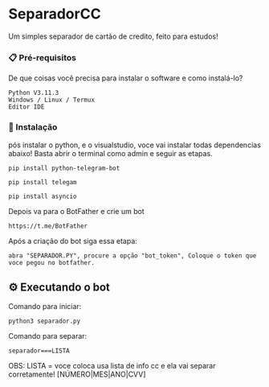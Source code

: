 # SeparadorCC
Um simples separador de cartão de credito, feito para estudos!

### 📋 Pré-requisitos

De que coisas você precisa para instalar o software e como instalá-lo?

```
Python V3.11.3
Windows / Linux / Termux
Editor IDE
```

### 🔧 Instalação

pós instalar o python, e o visualstudio, voce vai instalar todas dependencias abaixo! 
Basta abrir o terminal como admin e seguir as etapas.

```
pip install python-telegram-bot
```
```
pip install telegam
```
```
pip install asyncio
```

Depois va para o BotFather e crie um bot
```
https://t.me/BotFather
```

Após a criação do bot siga essa etapa:
```
abra "SEPARADOR.PY", procure a opção "bot_token", Coloque o token que voce pegou no botfather.
```

## ⚙️ Executando o bot

Comando para iniciar:
```
python3 separador.py
```

Comando para separar:
```
separador===LISTA
```
OBS: LISTA = voce coloca usa lista de info cc e ela vai separar corretamente! [NÚMERO|MES|ANO|CVV]  
